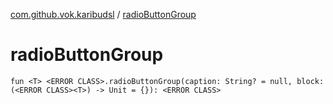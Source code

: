 [com.github.vok.karibudsl](index.md) / [radioButtonGroup](.)

# radioButtonGroup

`fun <T> <ERROR CLASS>.radioButtonGroup(caption: String? = null, block: (<ERROR CLASS><T>) -> Unit = {}): <ERROR CLASS>`